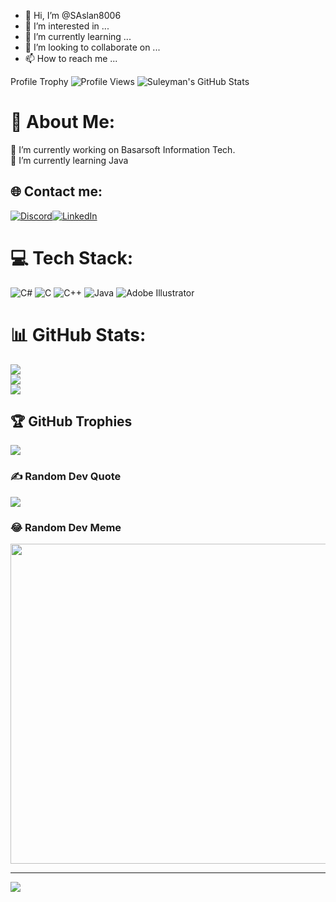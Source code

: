 - 👋 Hi, I’m @SAslan8006
- 👀 I’m interested in ...
- 🌱 I’m currently learning ...
- 💞️ I’m looking to collaborate on ...
- 📫 How to reach me ...

<!---
SAslan8006/SAslan8006 is a ✨ special ✨ repository because its `README.md` (this file) appears on your GitHub profile.
You can click the Preview link to take a look at your changes.
--->
 Profile Trophy
![Profile Views](https://komarev.com/ghpvc/?username=SAslan8006)
![Suleyman's GitHub Stats](https://github-readme-stats.vercel.app/api?username=SAslan8006&show_icons=true)
# 💫 About Me:
🔭 I’m currently working on Basarsoft Information Tech.<br>🌱 I’m currently learning Java


## 🌐 Contact me:
[![Discord](https://img.shields.io/badge/Discord-%237289DA.svg?logo=discord&logoColor=white)](https://discord.com/channels/S%C3%BCleyman#9501)[![LinkedIn](https://img.shields.io/badge/LinkedIn-%230077B5.svg?logo=linkedin&logoColor=white)](https://www.linkedin.com/in/s%C3%BCleyman-aslan-763504217/) 

# 💻 Tech Stack:
![C#](https://img.shields.io/badge/c%23-%23239120.svg?style=for-the-badge&logo=c-sharp&logoColor=white) ![C](https://img.shields.io/badge/c-%2300599C.svg?style=for-the-badge&logo=c&logoColor=white) ![C++](https://img.shields.io/badge/c++-%2300599C.svg?style=for-the-badge&logo=c%2B%2B&logoColor=white) ![Java](https://img.shields.io/badge/java-%23ED8B00.svg?style=for-the-badge&logo=java&logoColor=white) ![Adobe Illustrator](https://img.shields.io/badge/adobeillustrator-%23FF9A00.svg?style=for-the-badge&logo=adobeillustrator&logoColor=white)
# 📊 GitHub Stats:
![](https://github-readme-stats.vercel.app/api?username=ysrbal&theme=radical&hide_border=false&include_all_commits=true&count_private=true)<br/>
![](https://github-readme-streak-stats.herokuapp.com/?user=ysrbal&theme=radical&hide_border=false)<br/>
![](https://github-readme-stats.vercel.app/api/top-langs/?username=ysrbal&theme=radical&hide_border=false&include_all_commits=true&count_private=true&layout=compact)

## 🏆 GitHub Trophies
![](https://github-profile-trophy.vercel.app/?username=ysrbal&theme=radical&no-frame=false&no-bg=false&margin-w=4)

### ✍️ Random Dev Quote
![](https://quotes-github-readme.vercel.app/api?type=vetical&theme=radical)

### 😂 Random Dev Meme
<img src="https://random-memer.herokuapp.com/" width="512px"/>

---
[![](https://visitcount.itsvg.in/api?id=ysrbal&icon=0&color=1)](https://visitcount.itsvg.in)
